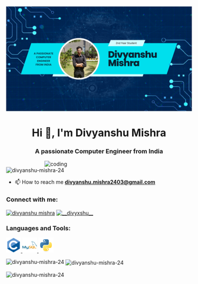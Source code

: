 ![logo](https://github.com/Divyanshu-Mishra-24/Divyanshu-Mishra-24/blob/main/Blue%20Modern%20Photo%20Technology%20YouTube%20Banner%20(1).png)
<h1 align="center">Hi 👋, I'm Divyanshu Mishra</h1>
<h3 align="center">A passionate Computer Engineer from India</h3>
<img align="right" alt="coding" width="400" src="https://i.pinimg.com/originals/81/17/8b/81178b47a8598f0c81c4799f2cdd4057.gif">
<p align="left"> <img src="https://komarev.com/ghpvc/?username=divyanshu-mishra-24&label=Profile%20views&color=0e75b6&style=flat" alt="divyanshu-mishra-24" /> </p>

- 📫 How to reach me **divyanshu.mishra2403@gmail.com**

<h3 align="left">Connect with me:</h3>
<p align="left">
<a href="https://linkedin.com/in/divyanshu mishra" target="blank"><img align="center" src="https://raw.githubusercontent.com/rahuldkjain/github-profile-readme-generator/master/src/images/icons/Social/linked-in-alt.svg" alt="divyanshu mishra" height="30" width="40" /></a>
<a href="https://instagram.com/__divyxshu__" target="blank"><img align="center" src="https://raw.githubusercontent.com/rahuldkjain/github-profile-readme-generator/master/src/images/icons/Social/instagram.svg" alt="__divyxshu__" height="30" width="40" /></a>
</p>

<h3 align="left">Languages and Tools:</h3>
<p align="left"> <a href="https://www.cprogramming.com/" target="_blank" rel="noreferrer"> <img src="https://raw.githubusercontent.com/devicons/devicon/master/icons/c/c-original.svg" alt="c" width="40" height="40"/> </a> <a href="https://www.mysql.com/" target="_blank" rel="noreferrer"> <img src="https://raw.githubusercontent.com/devicons/devicon/master/icons/mysql/mysql-original-wordmark.svg" alt="mysql" width="40" height="40"/> </a> <a href="https://www.python.org" target="_blank" rel="noreferrer"> <img src="https://raw.githubusercontent.com/devicons/devicon/master/icons/python/python-original.svg" alt="python" width="40" height="40"/> </a> </p>

<p><img align="left" src="https://github-readme-stats.vercel.app/api/top-langs?username=divyanshu-mishra-24&show_icons=true&locale=en&layout=compact" alt="divyanshu-mishra-24" /></p>

<p>&nbsp;<img align="center" src="https://github-readme-stats.vercel.app/api?username=divyanshu-mishra-24&show_icons=true&locale=en" alt="divyanshu-mishra-24" /></p>

<p><img align="center" src="https://github-readme-streak-stats.herokuapp.com/?user=divyanshu-mishra-24&" alt="divyanshu-mishra-24" /></p>

